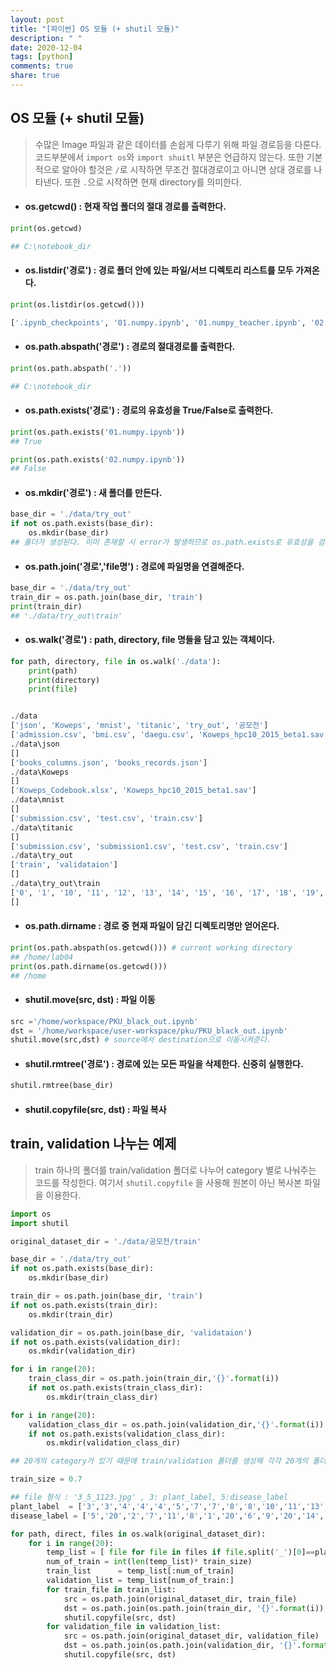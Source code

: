 ```yaml
---
layout: post
title: "[파이썬] OS 모듈 (+ shutil 모듈)"
description: " "
date: 2020-12-04
tags: [python]
comments: true
share: true
---
```


## OS 모듈 (+ shutil 모듈)

> 수많은 Image 파일과 같은 데이터를 손쉽게 다루기 위해 파일 경로등을 다룬다. 코드부분에서 `import os`와 `import shuitl` 부분은 언급하지 않는다. 또한 기본적으로 알아야 할것은 `/`로 시작하면 무조건 절대경로이고 아니면 상대 경로를 나타낸다. 또한 `.`으로 시작하면 현재 directory를 의미한다.



* #### os.getcwd() : 현재 작업 폴더의 절대 경로를 출력한다.

```python
print(os.getcwd)

## C:\notebook_dir
```



* #### os.listdir('경로') : 경로 폴더 안에 있는 파일/서브 디렉토리 리스트를 모두 가져온다.

```python
print(os.listdir(os.getcwd()))

['.ipynb_checkpoints', '01.numpy.ipynb', '01.numpy_teacher.ipynb', '02.pandas.ipynb', '03.Machine_Learning.ipynb', '03.머신러닝.ipynb', '03.머신러닝_teacher.ipynb', '04.Machine_Learning(2).ipynb', '1013.ipynb', '1013_tensorflow2_teacher.ipynb', '1015_tensorflow2.ipynb', '1016_TF1.15_teacher.ipynb', '1019_TF2.1_teacher.ipynb', '10_22부터_10_26까지_cnn_1.15.ipynb', 'cache', 'data', 'DNN_mnist_1.15(16~19).ipynb', 'Elice.ipynb', 'exercise_teacher.ipynb', 'image', 'mnist.ipynb', 'multi-Linear_regression_review.ipynb', 'os 다루기.ipynb', 'Pandas_Exercise_teacher.ipynb', 'plant.ipynb', 'tf2_dnn(mnist)_svm_DT.ipynb', 'titanic.ipynb', 'titanic_exercise_tf1.15.ipynb', '수행평가', '오존 문제.ipynb']
```



* #### os.path.abspath('경로') : 경로의 절대경로를 출력한다.

```python
print(os.path.abspath('.'))

## C:\notebook_dir
```



* #### os.path.exists('경로') : 경로의 유효성을 True/False로 출력한다.

```python
print(os.path.exists('01.numpy.ipynb'))
## True

print(os.path.exists('02.numpy.ipynb'))
## False
```



* #### os.mkdir('경로') : 새 폴더를 만든다.

```python
base_dir = './data/try_out'
if not os.path.exists(base_dir):
    os.mkdir(base_dir)       
## 폴더가 생성된다. 이미 존재할 시 error가 발생하므로 os.path.exists로 유효성을 검증해준다

```



* #### os.path.join('경로','file명')  : 경로에 파일명을 연결해준다.

```python
base_dir = './data/try_out'
train_dir = os.path.join(base_dir, 'train')
print(train_dir)
## './data/try_out\train'
```



* #### os.walk('경로') : path, directory, file 명들을 담고 있는 객체이다.

```python
for path, directory, file in os.walk('./data'):
    print(path)
    print(directory)
    print(file)


./data
['json', 'Koweps', 'mnist', 'titanic', 'try_out', '공모전']
['admission.csv', 'bmi.csv', 'daegu.csv', 'Koweps_hpc10_2015_beta1.sav', 'movies.csv', 'mpg.txt', 'ozone.csv', 'ratings.csv', 'seoul.csv', 'student.csv']
./data\json
[]
['books_columns.json', 'books_records.json']
./data\Koweps
[]
['Koweps_Codebook.xlsx', 'Koweps_hpc10_2015_beta1.sav']
./data\mnist
[]
['submission.csv', 'test.csv', 'train.csv']
./data\titanic
[]
['submission.csv', 'submission1.csv', 'test.csv', 'train.csv']
./data\try_out
['train', 'validataion']
[]
./data\try_out\train
['0', '1', '10', '11', '12', '13', '14', '15', '16', '17', '18', '19', '2', '3', '4', '5', '6', '7', '8', '9']
[]
```



* #### os.path.dirname : 경로 중  현재 파일이 담긴 디렉토리명만 얻어온다.

``` python
print(os.path.abspath(os.getcwd())) # current working directory
## /home/lab04
print(os.path.dirname(os.getcwd()))
## /home
```



* ####  shutil.move(src, dst) : 파일 이동

```python
src ='/home/workspace/PKU_black_out.ipynb'
dst = '/home/workspace/user-workspace/pku/PKU_black_out.ipynb'
shutil.move(src,dst) # source에서 destination으로 이동시켜준다.
```



* #### shutil.rmtree('경로') : 경로에 있는 모든 파일을 삭제한다. 신중히 실행한다.

```python
shutil.rmtree(base_dir)
```



* #### shutil.copyfile(src, dst) : 파일 복사





## train, validation 나누는 예제

> train 하나의 폴더를 train/validation 폴더로 나누어 category 별로 나눠주는 코드를 작성한다. 여기서 `shutil.copyfile` 을 사용해 원본이 아닌 복사본 파일을 이용한다.

```python
import os
import shutil

original_dataset_dir = './data/공모전/train'

base_dir = './data/try_out'
if not os.path.exists(base_dir):
    os.mkdir(base_dir)        

train_dir = os.path.join(base_dir, 'train')
if not os.path.exists(train_dir):
    os.mkdir(train_dir)

validation_dir = os.path.join(base_dir, 'validataion')
if not os.path.exists(validation_dir):
    os.mkdir(validation_dir)

for i in range(20):
    train_class_dir = os.path.join(train_dir,'{}'.format(i)) 
    if not os.path.exists(train_class_dir):
        os.mkdir(train_class_dir)

for i in range(20):
    validation_class_dir = os.path.join(validation_dir,'{}'.format(i)) 
    if not os.path.exists(validation_class_dir):
        os.mkdir(validation_class_dir)

## 20개의 category가 있기 때문에 train/validation 폴더를 생성해 각각 20개의 폴더를 만들어준다.
```

```python
train_size = 0.7    

## file 형식 : '3_5_1123.jpg' , 3: plant_label, 5:disease_label
plant_label  = ['3','3','4','4','4','5','7','7','8','8','10','11','13','13','13','13','13','13','13','13']
disease_label = ['5','20','2','7','11','8','1','20','6','9','20','14','1','6','9','15','16','17','18','20']

for path, direct, files in os.walk(original_dataset_dir):
    for i in range(20):
        temp_list = [ file for file in files if file.split('_')[0]==plant_label[i] and file.split('_')[1]==disease_label[i]]
        num_of_train = int(len(temp_list)* train_size)    
        train_list      = temp_list[:num_of_train]
        validation_list = temp_list[num_of_train:]
        for train_file in train_list:
            src = os.path.join(original_dataset_dir, train_file)
            dst = os.path.join(os.path.join(train_dir, '{}'.format(i)), train_file)
            shutil.copyfile(src, dst)
        for validation_file in validation_list:
            src = os.path.join(original_dataset_dir, validation_file)
            dst = os.path.join(os.path.join(validation_dir, '{}'.format(i)), validation_file)
            shutil.copyfile(src, dst)

```



 